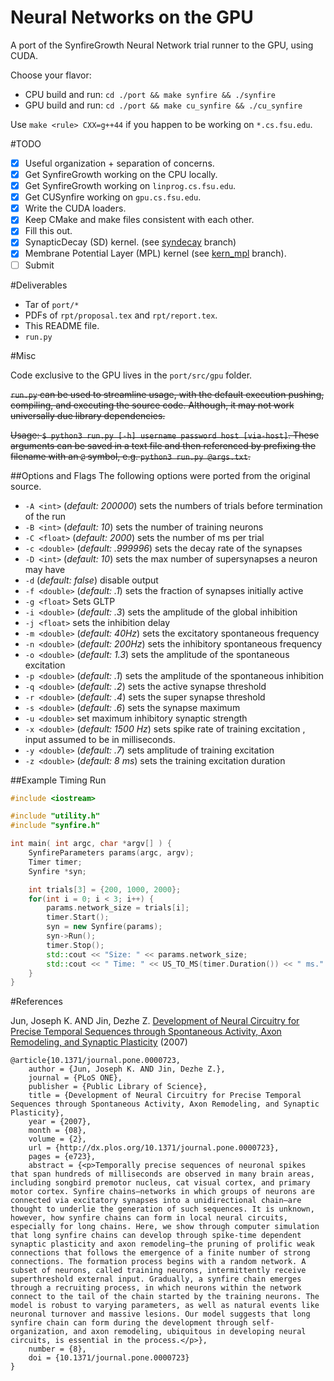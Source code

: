 Neural Networks on the GPU
===

A port of the SynfireGrowth Neural Network trial runner to the GPU, using CUDA.

Choose your flavor:

- CPU build and run: `cd ./port && make synfire && ./synfire`
- GPU build and run: `cd ./port && make cu_synfire && ./cu_synfire`

Use `make <rule> CXX=g++44` if you happen to be working on `*.cs.fsu.edu`.

#TODO

- [x] Useful organization + separation of concerns.
- [x] Get SynfireGrowth working on the CPU locally.
- [x] Get SynfireGrowth working on `linprog.cs.fsu.edu`.
- [x] Get CUSynfire working on `gpu.cs.fsu.edu`.
- [x] Write the CUDA loaders.
- [x] Keep CMake and make files consistent with each other.
- [x] Fill this out.
- [x] SynapticDecay (SD) kernel. (see [syndecay](https://github.com/sskiswani/SynGPU/tree/syndecay) branch)
- [x] Membrane Potential Layer (MPL) kernel (see [kern_mpl](https://github.com/sskiswani/SynGPU/tree/kern_mpl) branch).
- [ ] Submit

#Deliverables

- Tar of `port/*`
- PDFs of `rpt/proposal.tex` and `rpt/report.tex`.
- This README file.
- `run.py`

#Misc

Code exclusive to the GPU lives in the `port/src/gpu` folder.

~~`run.py` can be used to streamline usage, with the default execution pushing, compiling, and executing the source code. Although, it may not work universally due library dependencies.~~

~~Usage: `$ python3 run.py [-h] username password host [via-host]`. These arguments can be saved in a text file and then referenced by prefixing the filename with an `@` symbol, e.g. `python3 run.py @args.txt`.~~

##Options and Flags
The following options were ported from the original source.

- `-A <int>` (*default: 200000*) sets the numbers of trials before termination of the run 
- `-B <int>` (*default: 10*) sets the number of training neurons 
- `-C <float>` (*default: 2000*) sets the number of ms per trial 
- `-c <double>` (*default: .999996*) sets the decay rate of the synapses 
- `-D <int>` (*default: 10*) sets the max number of supersynapses a neuron may have
- `-d` (*default: false*) disable output
- `-f <double>` (*default: .1*) sets the fraction of synapses initially active 
- `-g <float>` Sets GLTP
- `-i <double>` (*default: .3*) sets the amplitude of the global inhibition 
- `-j <float>` sets the inhibition delay
- `-m <double>` (*default: 40Hz*) sets the excitatory spontaneous frequency 
- `-n <double>` (*default: 200Hz*) sets the inhibitory spontaneous frequency 
- `-o <double>` (*default: 1.3*) sets the amplitude of the spontaneous excitation 
- `-p <double>` (*default: .1*) sets the amplitude of the spontaneous inhibition 
- `-q <double>` (*default: .2*) sets the active synapse threshold 
- `-r <double>` (*default: .4*) sets the super synapse threshold 
- `-s <double>` (*default: .6*) sets the synapse maximum 
- `-u <double>` set maximum inhibitory synaptic strength
- `-x <double>` (*default: 1500 Hz*) sets spike rate of training excitation , input assumed to be in milliseconds.
- `-y <double>` (*default: .7*) sets amplitude of training excitation 
- `-z <double>` (*default: 8 ms*) sets the training excitation duration 

##Example Timing Run
```c++
#include <iostream>

#include "utility.h"
#include "synfire.h"

int main( int argc, char *argv[] ) {
    SynfireParameters params(argc, argv);
    Timer timer;
    Synfire *syn;

    int trials[3] = {200, 1000, 2000};
    for(int i = 0; i < 3; i++) {
        params.network_size = trials[i];
        timer.Start();
        syn = new Synfire(params);
        syn->Run();
        timer.Stop();
        std::cout << "Size: " << params.network_size;
        std::cout << " Time: " << US_TO_MS(timer.Duration()) << " ms." << std::endl;
    }
}
```

#References

Jun, Joseph K. AND Jin, Dezhe Z. [Development of Neural Circuitry for Precise Temporal Sequences through Spontaneous Activity, Axon Remodeling, and Synaptic Plasticity](http://dx.plos.org/10.1371/journal.pone.0000723) (2007)

```
@article{10.1371/journal.pone.0000723,
    author = {Jun, Joseph K. AND Jin, Dezhe Z.},
    journal = {PLoS ONE},
    publisher = {Public Library of Science},
    title = {Development of Neural Circuitry for Precise Temporal Sequences through Spontaneous Activity, Axon Remodeling, and Synaptic Plasticity},
    year = {2007},
    month = {08},
    volume = {2},
    url = {http://dx.plos.org/10.1371/journal.pone.0000723},
    pages = {e723},
    abstract = {<p>Temporally precise sequences of neuronal spikes that span hundreds of milliseconds are observed in many brain areas, including songbird premotor nucleus, cat visual cortex, and primary motor cortex. Synfire chains—networks in which groups of neurons are connected via excitatory synapses into a unidirectional chain—are thought to underlie the generation of such sequences. It is unknown, however, how synfire chains can form in local neural circuits, especially for long chains. Here, we show through computer simulation that long synfire chains can develop through spike-time dependent synaptic plasticity and axon remodeling—the pruning of prolific weak connections that follows the emergence of a finite number of strong connections. The formation process begins with a random network. A subset of neurons, called training neurons, intermittently receive superthreshold external input. Gradually, a synfire chain emerges through a recruiting process, in which neurons within the network connect to the tail of the chain started by the training neurons. The model is robust to varying parameters, as well as natural events like neuronal turnover and massive lesions. Our model suggests that long synfire chain can form during the development through self-organization, and axon remodeling, ubiquitous in developing neural circuits, is essential in the process.</p>},
    number = {8},
    doi = {10.1371/journal.pone.0000723}
}
```